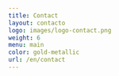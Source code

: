 ```yaml
---
title: Contact
layout: contacto
logo: images/logo-contact.png
weight: 6
menu: main
color: gold-metallic
url: /en/contact
---
```

